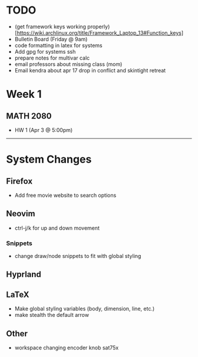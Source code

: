 # TODO
  - (get framework keys working properly)[https://wiki.archlinux.org/title/Framework_Laptop_13#Function_keys]
  - Bulletin Board (Friday @ 9am)
  - code formatting in latex for systems
  - Add gpg for systems ssh
  - prepare notes for multivar calc
  - email professors about missing class (mom)
  - Email kendra about apr 17 drop in conflict and skintight retreat

# Week 1
## MATH 2080
  - HW 1 (Apr 3 @ 5:00pm)

---

# System Changes
## Firefox
  - Add free movie website to search options
## Neovim
  - ctrl-j/k for up and down movement
### Snippets
  - change draw/node snippets to fit with global styling
## Hyprland
## LaTeX
  - Make global styling variables (body, dimension, line, etc.)
  - make stealth the default arrow
## Other
  - workspace changing encoder knob sat75x
